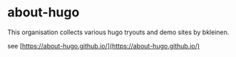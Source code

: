 # about-hugo

This organisation collects various hugo tryouts and demo sites by
bkleinen. 

see [https://about-hugo.github.io/](https://about-hugo.github.io/)
